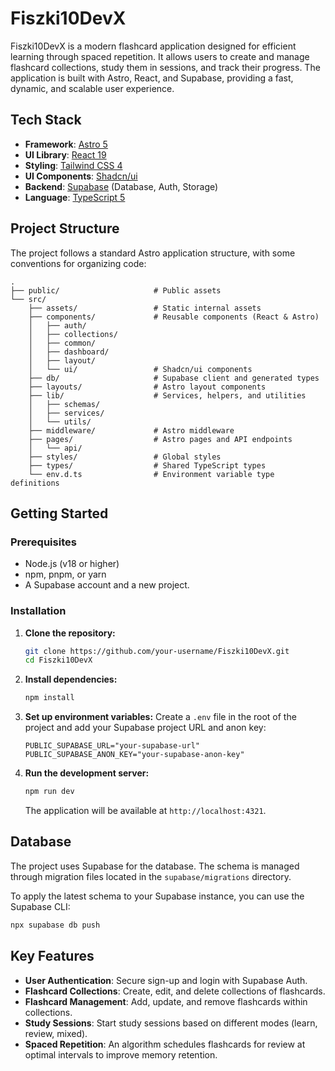 # Fiszki10DevX

Fiszki10DevX is a modern flashcard application designed for efficient learning through spaced repetition. It allows users to create and manage flashcard collections, study them in sessions, and track their progress. The application is built with Astro, React, and Supabase, providing a fast, dynamic, and scalable user experience.

## Tech Stack

-   **Framework**: [Astro 5](https://astro.build/)
-   **UI Library**: [React 19](https://react.dev/)
-   **Styling**: [Tailwind CSS 4](https://tailwindcss.com/)
-   **UI Components**: [Shadcn/ui](https://ui.shadcn.com/)
-   **Backend**: [Supabase](https://supabase.com/) (Database, Auth, Storage)
-   **Language**: [TypeScript 5](https://www.typescriptlang.org/)

## Project Structure

The project follows a standard Astro application structure, with some conventions for organizing code:

```
.
├── public/                     # Public assets
└── src/
    ├── assets/                 # Static internal assets
    ├── components/             # Reusable components (React & Astro)
    │   ├── auth/
    │   ├── collections/
    │   ├── common/
    │   ├── dashboard/
    │   ├── layout/
    │   └── ui/                 # Shadcn/ui components
    ├── db/                     # Supabase client and generated types
    ├── layouts/                # Astro layout components
    ├── lib/                    # Services, helpers, and utilities
    │   ├── schemas/
    │   ├── services/
    │   └── utils/
    ├── middleware/             # Astro middleware
    ├── pages/                  # Astro pages and API endpoints
    │   └── api/
    ├── styles/                 # Global styles
    ├── types/                  # Shared TypeScript types
    └── env.d.ts                # Environment variable type definitions
```

## Getting Started

### Prerequisites

-   Node.js (v18 or higher)
-   npm, pnpm, or yarn
-   A Supabase account and a new project.

### Installation

1.  **Clone the repository:**
    ```bash
    git clone https://github.com/your-username/Fiszki10DevX.git
    cd Fiszki10DevX
    ```

2.  **Install dependencies:**
    ```bash
    npm install
    ```

3.  **Set up environment variables:**
    Create a `.env` file in the root of the project and add your Supabase project URL and anon key:
    ```env
    PUBLIC_SUPABASE_URL="your-supabase-url"
    PUBLIC_SUPABASE_ANON_KEY="your-supabase-anon-key"
    ```

4.  **Run the development server:**
    ```bash
    npm run dev
    ```
    The application will be available at `http://localhost:4321`.

## Database

The project uses Supabase for the database. The schema is managed through migration files located in the `supabase/migrations` directory.

To apply the latest schema to your Supabase instance, you can use the Supabase CLI:

```bash
npx supabase db push
```

## Key Features

-   **User Authentication**: Secure sign-up and login with Supabase Auth.
-   **Flashcard Collections**: Create, edit, and delete collections of flashcards.
-   **Flashcard Management**: Add, update, and remove flashcards within collections.
-   **Study Sessions**: Start study sessions based on different modes (learn, review, mixed).
-   **Spaced Repetition**: An algorithm schedules flashcards for review at optimal intervals to improve memory retention.
